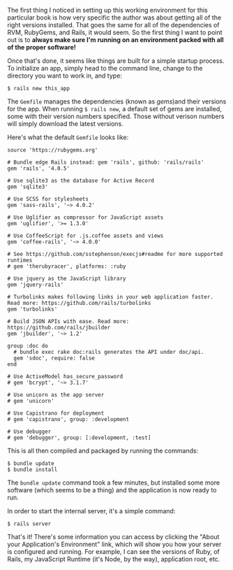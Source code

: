 The first thing I noticed in setting up this working environment for this particular book is how very specific the author was about getting all of the right versions installed.  That goes the same for all of the dependencies of RVM, RubyGems, and Rails, it would seem.  So the first thing I want to point out is to **always make sure I'm running on an environment packed with all of the proper software!**

Once that's done, it seems like things are built for a simple startup process.  To initialize an app, simply head to the command line, change to the directory you want to work in, and type:

	$ rails new this_app

The `Gemfile` manages the dependencies (known as *gems*)and their versions for the app.  When running `$ rails new`, a default set of gems are installed, some with their version numbers specified.  Those without verison numbers will simply download the latest versions.

 Here's what the default `Gemfile` looks like:

    source 'https://rubygems.org'

    # Bundle edge Rails instead: gem 'rails', github: 'rails/rails'
    gem 'rails', '4.0.5'

    # Use sqlite3 as the database for Active Record
    gem 'sqlite3'

    # Use SCSS for stylesheets
    gem 'sass-rails', '~> 4.0.2'

    # Use Uglifier as compressor for JavaScript assets
    gem 'uglifier', '>= 1.3.0'

    # Use CoffeeScript for .js.coffee assets and views
    gem 'coffee-rails', '~> 4.0.0'

    # See https://github.com/sstephenson/execjs#readme for more supported runtimes
    # gem 'therubyracer', platforms: :ruby

    # Use jquery as the JavaScript library
    gem 'jquery-rails'

    # Turbolinks makes following links in your web application faster. Read more: https://github.com/rails/turbolinks
    gem 'turbolinks'

    # Build JSON APIs with ease. Read more: https://github.com/rails/jbuilder
    gem 'jbuilder', '~> 1.2'

    group :doc do
      # bundle exec rake doc:rails generates the API under doc/api.
      gem 'sdoc', require: false
    end

    # Use ActiveModel has_secure_password
    # gem 'bcrypt', '~> 3.1.7'

    # Use unicorn as the app server
    # gem 'unicorn'

    # Use Capistrano for deployment
    # gem 'capistrano', group: :development

    # Use debugger
    # gem 'debugger', group: [:development, :test]

This is all then compiled and packaged by running the commands:

	$ bundle update
	$ bundle install

The `bundle update` command took a few minutes, but installed some more software (which seems to be a thing) and the application is now ready to run.

In order to start the internal server, it's a simple command:

	$ rails server

That's it!  There's some information you can access by clicking the "About your Application's Environment" link, which will show you how your server is configured and running.  For example, I can see the versions of Ruby, of Rails, my JavaScript Runtime (it's Node, by the way), application root, etc.
